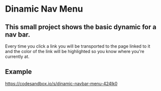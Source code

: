 # Dinamic Nav Menu
## This small project shows the basic dynamic for a nav bar.
Every time you click a link you will be transported to the page linked to it and the color of the link will be highlighted so you know where you're currently at.

## Example

https://codesandbox.io/s/dinamic-navbar-menu-424lk0

